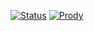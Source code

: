 [![Status](https://img.shields.io/badge/status-testing-yellow)]()
[![Prody](https://img.shields.io/badge/powered%20by-ProDy-9cf)](http://prody.csb.pitt.edu/index.html)
